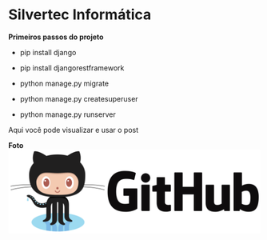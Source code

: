 # Silvertec Informática

**Primeiros passos do projeto**
- pip install django
- pip install djangorestframework

- python manage.py migrate
- python manage.py createsuperuser

- python manage.py runserver

Aqui você pode visualizar e usar o post

**Foto**
<img src="./imagens/git.png" alt="Github Foto">
